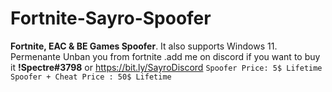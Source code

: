 # Fortnite-Sayro-Spoofer
**Fortnite, EAC &amp; BE Games Spoofer**. It also supports Windows 11. Permenante Unban you from fortnite .add me on discord if you want to buy it **!Spectre#3798** or https://bit.ly/SayroDiscord
```Spoofer Price: 5$ Lifetime Spoofer + Cheat Price : 50$ Lifetime```
